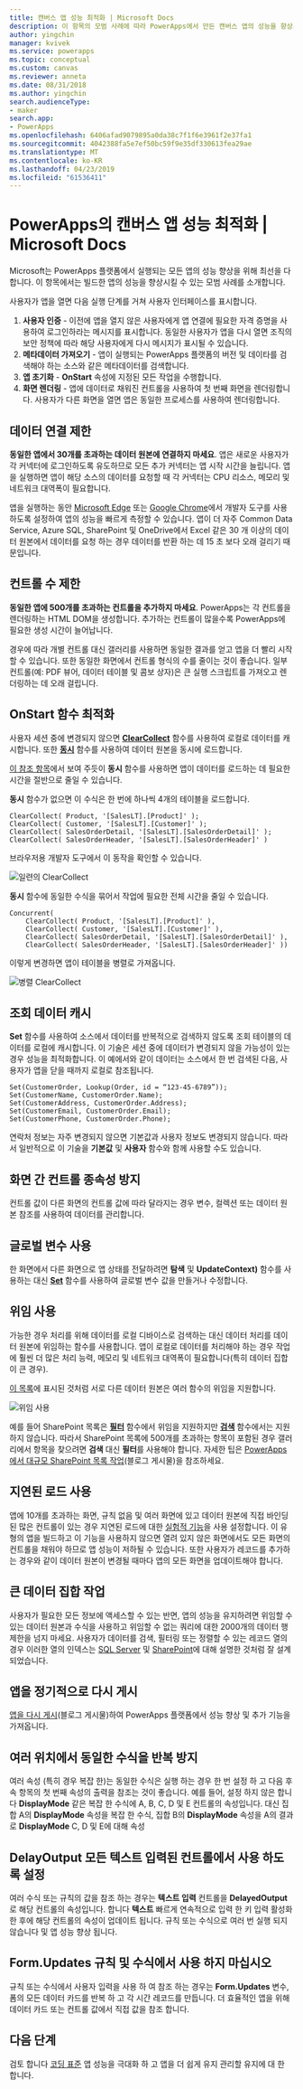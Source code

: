 ```yaml
---
title: 캔버스 앱 성능 최적화 | Microsoft Docs
description: 이 항목의 모범 사례에 따라 PowerApps에서 만든 캔버스 앱의 성능을 향상시킵니다.
author: yingchin
manager: kvivek
ms.service: powerapps
ms.topic: conceptual
ms.custom: canvas
ms.reviewer: anneta
ms.date: 08/31/2018
ms.author: yingchin
search.audienceType:
- maker
search.app:
- PowerApps
ms.openlocfilehash: 6406afad9079895a0da38c7f1f6e3961f2e37fa1
ms.sourcegitcommit: 4042388fa5e7ef50bc59f9e35df330613fea29ae
ms.translationtype: MT
ms.contentlocale: ko-KR
ms.lasthandoff: 04/23/2019
ms.locfileid: "61536411"
---
```

# <a name="optimize-canvas-app-performance-in-powerapps"></a>PowerApps의 캔버스 앱 성능 최적화 | Microsoft Docs
Microsoft는 PowerApps 플랫폼에서 실행되는 모든 앱의 성능 향상을 위해 최선을 다합니다. 이 항목에서는 빌드한 앱의 성능을 향상시킬 수 있는 모범 사례를 소개합니다.

사용자가 앱을 열면 다음 실행 단계를 거쳐 사용자 인터페이스를 표시합니다. 
1. **사용자 인증** - 이전에 앱을 열지 않은 사용자에게 앱 연결에 필요한 자격 증명을 사용하여 로그인하라는 메시지를 표시합니다. 동일한 사용자가 앱을 다시 열면 조직의 보안 정책에 따라 해당 사용자에게 다시 메시지가 표시될 수 있습니다. 
2. **메타데이터 가져오기** - 앱이 실행되는 PowerApps 플랫폼의 버전 및 데이타를 검색해야 하는 소스와 같은 메타데이터를 검색합니다. 
3. **앱 초기화** - **OnStart** 속성에 지정된 모든 작업을 수행합니다. 
4. **화면 렌더링** - 앱에 데이터로 채워진 컨트롤을 사용하여 첫 번째 화면을 렌더링합니다. 사용자가 다른 화면을 열면 앱은 동일한 프로세스를 사용하여 렌더링합니다.  

## <a name="limit-data-connections"></a>데이터 연결 제한 
**동일한 앱에서 30개를 초과하는 데이터 원본에 연결하지 마세요**. 앱은 새로운 사용자가 각 커넥터에 로그인하도록 유도하므로 모든 추가 커넥터는 앱 시작 시간을 늘립니다. 앱을 실행하면 앱이 해당 소스의 데이터를 요청할 때 각 커넥터는 CPU 리소스, 메모리 및 네트워크 대역폭이 필요합니다. 

앱을 실행하는 동안 [Microsoft Edge](https://docs.microsoft.com/microsoft-edge/devtools-guide/network) 또는 [Google Chrome](https://developers.google.com/web/tools/chrome-devtools/network-performance/)에서 개발자 도구를 사용하도록 설정하여 앱의 성능을 빠르게 측정할 수 있습니다. 앱이 더 자주 Common Data Service, Azure SQL, SharePoint 및 OneDrive에서 Excel 같은 30 개 이상의 데이터 원본에서 데이터를 요청 하는 경우 데이터를 반환 하는 데 15 초 보다 오래 걸리기 때문입니다.  

## <a name="limit-the-number-of-controls"></a>컨트롤 수 제한 
**동일한 앱에 500개를 초과하는 컨트롤을 추가하지 마세요**. PowerApps는 각 컨트롤을 렌더링하는 HTML DOM을 생성합니다. 추가하는 컨트롤이 많을수록 PowerApps에 필요한 생성 시간이 늘어납니다. 

경우에 따라 개별 컨트롤 대신 갤러리를 사용하면 동일한 결과를 얻고 앱을 더 빨리 시작할 수 있습니다. 또한 동일한 화면에서 컨트롤 형식의 수를 줄이는 것이 좋습니다. 일부 컨트롤(예: PDF 뷰어, 데이터 테이블 및 콤보 상자)은 큰 실행 스크립트를 가져오고 렌더링하는 데 오래 걸립니다. 

## <a name="optimize-the-onstart-function"></a>OnStart 함수 최적화
사용자 세션 중에 변경되지 않으면 [**ClearCollect**](functions/function-clear-collect-clearcollect.md) 함수를 사용하여 로컬로 데이터를 캐시합니다. 또한 [**동시**](functions/function-concurrent.md) 함수를 사용하여 데이터 원본을 동시에 로드합니다.

[이 참조 항목](functions/function-concurrent.md)에서 보여 주듯이 **동시** 함수를 사용하면 앱이 데이터를 로드하는 데 필요한 시간을 절반으로 줄일 수 있습니다.

**동시** 함수가 없으면 이 수식은 한 번에 하나씩 4개의 테이블을 로드합니다.

    ClearCollect( Product, '[SalesLT].[Product]' );
    ClearCollect( Customer, '[SalesLT].[Customer]' );
    ClearCollect( SalesOrderDetail, '[SalesLT].[SalesOrderDetail]' );
    ClearCollect( SalesOrderHeader, '[SalesLT].[SalesOrderHeader]' )

브라우저용 개발자 도구에서 이 동작을 확인할 수 있습니다.

![일련의 ClearCollect](./media/performance-tips/perfconcurrent1.png)
    
**동시** 함수에 동일한 수식을 묶어서 작업에 필요한 전체 시간을 줄일 수 있습니다.

    Concurrent( 
        ClearCollect( Product, '[SalesLT].[Product]' ),
        ClearCollect( Customer, '[SalesLT].[Customer]' ),
        ClearCollect( SalesOrderDetail, '[SalesLT].[SalesOrderDetail]' ),
        ClearCollect( SalesOrderHeader, '[SalesLT].[SalesOrderHeader]' ))
        
이렇게 변경하면 앱이 테이블을 병렬로 가져옵니다. 

![병렬 ClearCollect](./media/performance-tips/perfconcurrent2.png)  

## <a name="cache-lookup-data"></a>조회 데이터 캐시
**Set** 함수를 사용하여 소스에서 데이터를 반복적으로 검색하지 않도록 조회 테이블의 데이터를 로컬에 캐시합니다. 이 기술은 세션 중에 데이터가 변경되지 않을 가능성이 있는 경우 성능을 최적화합니다. 이 예에서와 같이 데이터는 소스에서 한 번 검색된 다음, 사용자가 앱을 닫을 때까지 로컬로 참조됩니다. 

    Set(CustomerOrder, Lookup(Order, id = “123-45-6789”));
    Set(CustomerName, CustomerOrder.Name);
    Set(CustomerAddress, CustomerOrder.Address);
    Set(CustomerEmail, CustomerOrder.Email);
    Set(CustomerPhone, CustomerOrder.Phone);

연락처 정보는 자주 변경되지 않으면 기본값과 사용자 정보도 변경되지 않습니다. 따라서 일반적으로 이 기술을 **기본값** 및 **사용자** 함수와 함께 사용할 수도 있습니다. 

## <a name="avoid-controls-dependency-between-screens"></a>화면 간 컨트롤 종속성 방지
컨트롤 값이 다른 화면의 컨트롤 값에 따라 달라지는 경우 변수, 컬렉션 또는 데이터 원본 참조를 사용하여 데이터를 관리합니다.

## <a name="use-global-variables"></a>글로벌 변수 사용
한 화면에서 다른 화면으로 앱 상태를 전달하려면 **탐색** 및 **UpdateContext)** 함수를 사용하는 대신 [**Set**](functions/function-set.md) 함수를 사용하여 글로벌 변수 값을 만들거나 수정합니다.

## <a name="use-delegation"></a>위임 사용
가능한 경우 처리를 위해 데이터를 로컬 디바이스로 검색하는 대신 데이터 처리를 데이터 원본에 위임하는 함수를 사용합니다. 앱이 로컬로 데이터를 처리해야 하는 경우 작업에 훨씬 더 많은 처리 능력, 메모리 및 네트워크 대역폭이 필요합니다(특히 데이터 집합이 큰 경우).

[이 목록](delegation-list.md)에 표시된 것처럼 서로 다른 데이터 원본은 여러 함수의 위임을 지원합니다.

![위임 사용](./media/performance-tips/perfdelegation1.png)

예를 들어 SharePoint 목록은 [**필터**](functions/function-filter-lookup.md) 함수에서 위임을 지원하지만 [**검색**](functions/function-filter-lookup.md) 함수에서는 지원하지 않습니다. 따라서 SharePoint 목록에 500개를 초과하는 항목이 포함된 경우 갤러리에서 항목을 찾으려면 **검색** 대신 **필터**를 사용해야 합니다. 자세한 팁은 [PowerApps에서 대규모 SharePoint 목록 작업](https://powerapps.microsoft.com/blog/powerapps-now-supports-working-with-more-than-256-items-in-sharepoint-lists/)(블로그 게시물)을 참조하세요. 

## <a name="use-delayed-load"></a>지연된 로드 사용
앱에 10개를 초과하는 화면, 규칙 없음 및 여러 화면에 있고 데이터 원본에 직접 바인딩된 많은 컨트롤이 있는 경우 지연된 로드에 대한 [실험적 기능](working-with-experimental.md)을 사용 설정합니다. 이 유형의 앱을 빌드하고 이 기능을 사용하지 않으면 열려 있지 않은 화면에서도 모든 화면의 컨트롤을 채워야 하므로 앱 성능이 저하될 수 있습니다. 또한 사용자가 레코드를 추가하는 경우와 같이 데이터 원본이 변경될 때마다 앱의 모든 화면을 업데이트해야 합니다.

## <a name="working-with-large-data-sets"></a>큰 데이터 집합 작업
사용자가 필요한 모든 정보에 액세스할 수 있는 반면, 앱의 성능을 유지하려면 위임할 수 있는 데이터 원본과 수식을 사용하고 위임할 수 없는 쿼리에 대한 2000개의 데이터 행 제한을 넘지 마세요. 사용자가 데이터를 검색, 필터링 또는 정렬할 수 있는 레코드 열의 경우 이러한 열의 인덱스는 [SQL Server](https://docs.microsoft.com/sql/relational-databases/sql-server-index-design-guide?view=sql-server-2017) 및 [SharePoint](https://support.office.com/article/Add-an-index-to-a-SharePoint-column-f3f00554-b7dc-44d1-a2ed-d477eac463b0)에 대해 설명한 것처럼 잘 설계되었습니다.  

## <a name="republish-apps-regularly"></a>앱을 정기적으로 다시 게시
[앱을 다시 게시](https://powerapps.microsoft.com/blog/republish-your-apps-to-get-performance-improvements-and-additional-features/)(블로그 게시물)하여 PowerApps 플랫폼에서 성능 향상 및 추가 기능을 가져옵니다.

## <a name="avoid-repeating-the-same-formula-in-multiple-places"></a>여러 위치에서 동일한 수식을 반복 방지
여러 속성 (특히 경우 복잡 한)는 동일한 수식은 실행 하는 경우 한 번 설정 하 고 다음 후속 항목의 첫 번째 속성의 출력을 참조는 것이 좋습니다. 예를 들어, 설정 하지 않은 합니다 **DisplayMode** 같은 복잡 한 수식에 A, B, C, D 및 E 컨트롤의 속성입니다. 대신 집합 A의 **DisplayMode** 속성을 복잡 한 수식, 집합 B의 **DisplayMode** 속성을 A의 결과로 **DisplayMode** C, D 및 E에 대해 속성

## <a name="enable-delayoutput-on-all-text-input-controls"></a>DelayOutput 모든 텍스트 입력된 컨트롤에서 사용 하도록 설정
여러 수식 또는 규칙의 값을 참조 하는 경우는 **텍스트 입력** 컨트롤을 **DelayedOutput** 로 해당 컨트롤의 속성입니다. 합니다 **텍스트** 빠르게 연속적으로 입력 한 키 입력 활성화 한 후에 해당 컨트롤의 속성이 업데이트 됩니다. 규칙 또는 수식으로 여러 번 실행 되지 않습니다 및 앱 성능 향상 됩니다.

## <a name="avoid-using-formupdates-in-rules-and-formulas"></a>Form.Updates 규칙 및 수식에서 사용 하지 마십시오
규칙 또는 수식에서 사용자 입력을 사용 하 여 참조 하는 경우는 **Form.Updates** 변수, 폼의 모든 데이터 카드를 반복 하 고 각 시간 레코드를 만듭니다. 더 효율적인 앱을 위해 데이터 카드 또는 컨트롤 값에서 직접 값을 참조 합니다.

## <a name="next-steps"></a>다음 단계
검토 합니다 [코딩 표준](https://aka.ms/powerappscanvasguidelines) 앱 성능을 극대화 하 고 앱을 더 쉽게 유지 관리할 유지에 대 한 합니다.
